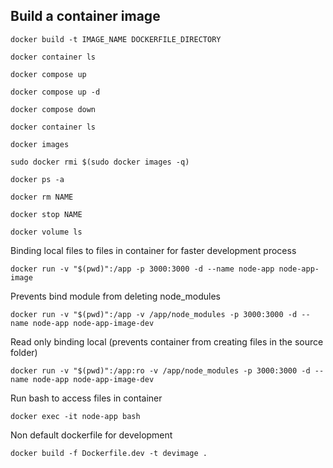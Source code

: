 ## Build a container image

`docker build -t IMAGE_NAME DOCKERFILE_DIRECTORY`

`docker container ls`

`docker compose up`

`docker compose up -d`

`docker compose down`

`docker container ls`

`docker images`

`sudo docker rmi $(sudo docker images -q)`

`docker ps -a`

`docker rm NAME`

`docker stop NAME`

`docker volume ls`

Binding local files to files in container for faster development process

`docker run -v "$(pwd)":/app -p 3000:3000 -d --name node-app node-app-image`

Prevents bind module from deleting node_modules

`docker run -v "$(pwd)":/app -v /app/node_modules -p 3000:3000 -d --name node-app node-app-image-dev`

Read only binding local (prevents container from creating files in the source folder)

`docker run -v "$(pwd)":/app:ro -v /app/node_modules -p 3000:3000 -d --name node-app node-app-image-dev`

Run bash to access files in container

`docker exec -it node-app bash`

Non default dockerfile for development

`docker build -f Dockerfile.dev -t devimage .`

